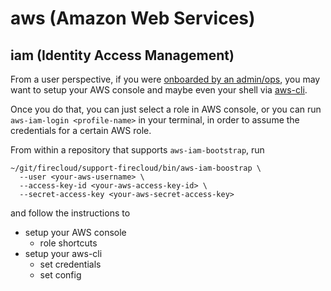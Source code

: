 # aws (Amazon Web Services)

## iam (Identity Access Management)

From a user perspective, if you were [onboarded by an admin/ops](aws-iam.md),
you may want to setup your AWS console and maybe even your shell via [aws-cli](https://github.com/aws/aws-cli/).

Once you do that, you can just select a role in AWS console,
or you can run `aws-iam-login <profile-name>` in your terminal,
in order to assume the credentials for a certain AWS role.

From within a repository that supports `aws-iam-bootstrap`,
run

```
~/git/firecloud/support-firecloud/bin/aws-iam-boostrap \
  --user <your-aws-username> \
  --access-key-id <your-aws-access-key-id> \
  --secret-access-key <your-aws-secret-access-key>
```

and follow the instructions to

* setup your AWS console
  * role shortcuts
* setup your aws-cli
  * set credentials
  * set config
